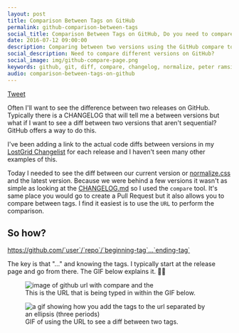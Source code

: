 ```yaml
---
layout: post
title: Comparison Between Tags on GitHub
permalink: github-comparison-between-tags
social_title: Comparison Between Tags on GitHub, Do you need to compare between two different tags?
date: 2016-07-12 09:00:00
description: Comparing between two versions using the GitHub compare tool
social_description: Need to compare different versions on GitHub?
social_image: img/github-compare-page.png
keywords: github, git, diff, compare, changelog, normalize, peter ramsing, tips
audio: comparison-between-tags-on-github
---
```


<a href="https://twitter.com/share" class="twitter-share-button" data-text="Need to compare different versions on GitHub?" data-url="http://peter.coffee/github-comparison-between-tags" data-show-count="false">Tweet</a><script async src="//platform.twitter.com/widgets.js" charset="utf-8"></script>

Often I'll want to see the difference between two releases on GitHub. Typically there is a CHANGELOG that will tell me a between versions but what if I want to see a diff between two versions that aren't sequential? GitHub offers a way to do this.

I've been adding a link to the actual code diffs between versions in my [LostGrid Changelist](https://github.com/peterramsing/lost/releases/tag/v7.0.3) for each release and I haven't seen many other examples of this.

Today I needed to see the diff between our current version or [normalize.css](https://github.com/necolas/normalize.css/) and the latest version. Because we were behind a few versions it wasn't as simple as looking at the [CHANGELOG.md](https://github.com/necolas/normalize.css/blob/master/CHANGELOG.md) so I used the `compare` tool. It's same place you would go to create a Pull Request but it also allows you to compare between tags. I find it easiest is to use the `URL` to perform the comparison.

## So how?

https://github.com/`user`/`repo`/`beginning-tag`...`ending-tag`

The key is that "..." and knowing the tags. I typically start at the release page and go from there. The GIF below explains it. 👍🏻

<figure>
  <img src="{{ site.baseurl }}/img/normalize-compare-url-closeup.png" class="image--full-width" alt="image of github url with compare and the ">
  <figcaption>This is the URL that is being typed in within the GIF below.</figcaption>
</figure>
<figure>
  <img src="{{ site.baseurl }}/img/normalize-compare.gif" class="image--full-width" alt="a gif showing how you add the tags to the url separated by an ellipsis (three periods)">
  <figcaption>GIF of using the URL to see a diff between two tags.</figcaption>
</figure>
